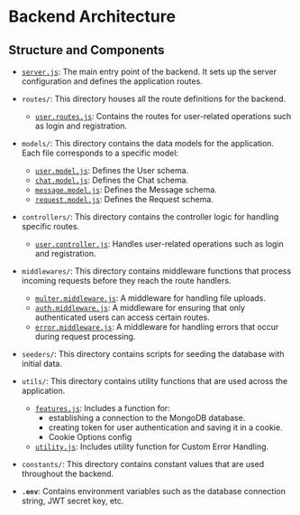 # Backend Architecture

## Structure and Components

- [`server.js`](./server.js): The main entry point of the backend. It sets up the server configuration and defines the application routes.

- `routes/`: This directory houses all the route definitions for the backend.
  - [`user.routes.js`](./routes/user.routes.js): Contains the routes for user-related operations such as login and registration.

- `models/`: This directory contains the data models for the application. Each file corresponds to a specific model:
  - [`user.model.js`](./models/user.model.js): Defines the User schema.
  - [`chat.model.js`](./models/chat.model.js): Defines the Chat schema.
  - [`message.model.js`](./models/message.model.js): Defines the Message schema.
  - [`request.model.js`](./models/request.model.js): Defines the Request schema.

- `controllers/`: This directory contains the controller logic for handling specific routes. 
  - [`user.controller.js`](./controllers/user.controller.js): Handles user-related operations such as login and registration.

- `middlewares/`: This directory contains middleware functions that process incoming requests before they reach the route handlers.
  - [`multer.middleware.js`](./middlewares/multer.middleware.js): A middleware for handling file uploads.
  - [`auth.middleware.js`](./middlewares/auth.middleware.js): A middleware for ensuring that only authenticated users can access certain routes.
  - [`error.middleware.js`](./middlewares/error.middleware.js): A middleware for handling errors that occur during request processing.

- `seeders/`: This directory contains scripts for seeding the database with initial data.

- `utils/`: This directory contains utility functions that are used across the application. 
  - [`features.js`](./utils/features.js): Includes a function for: 
    - establishing a connection to the MongoDB database.
    - creating token for user authentication and saving it in a cookie.
    - Cookie Options config
  - [`utility.js`](./utils/utility.js): Includes utility function for Custom Error Handling.

- `constants/`: This directory contains constant values that are used throughout the backend.

- **`.env`**: Contains environment variables such as the database connection string, JWT secret key, etc.